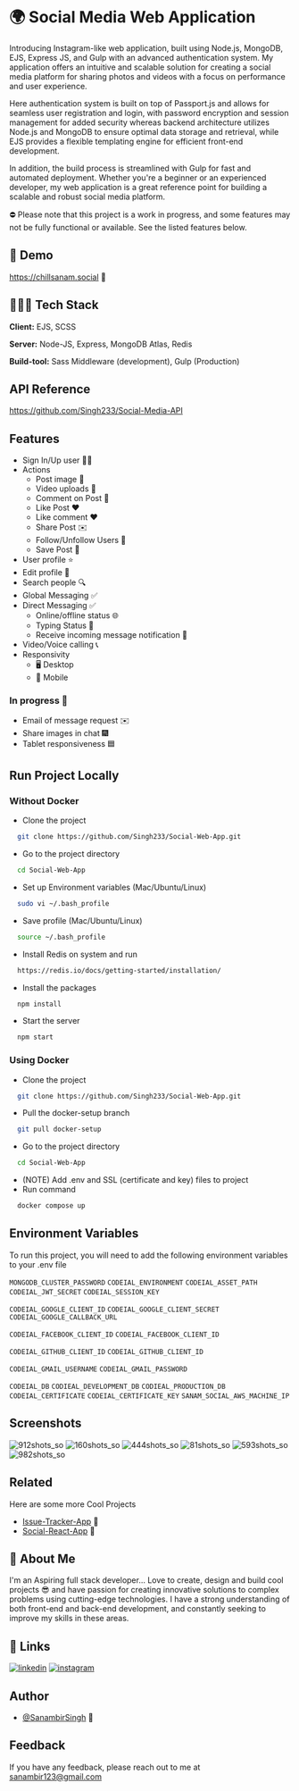 # 🌍 Social Media Web Application

Introducing Instagram-like web application, built using Node.js, MongoDB, EJS, Express JS, and Gulp with an advanced authentication system. My application offers an intuitive and scalable solution for creating a social media platform for sharing photos and videos with a focus on performance and user experience.

Here authentication system is built on top of Passport.js and allows for seamless user registration and login, with password encryption and session management for added security whereas backend architecture utilizes Node.js and MongoDB to ensure optimal data storage and retrieval, while EJS provides a flexible templating engine for efficient front-end development.

In addition, the build process is streamlined with Gulp for fast and automated deployment. Whether you're a beginner or an experienced developer, my web application is a great reference point for building a scalable and robust social media platform.

⛔️ Please note that this project is a work in progress, and some features may not be fully functional or available. See the listed features below.

## 👀 Demo

https://chillsanam.social 🚀

## 🧑🏻‍💻 Tech Stack

**Client:** EJS, SCSS

**Server:** Node-JS, Express, MongoDB Atlas, Redis

**Build-tool:** Sass Middleware (development), Gulp (Production)

## API Reference

https://github.com/Singh233/Social-Media-API

## Features

- Sign In/Up user ✋🏻
- Actions
  - Post image 🌆
  - Video uploads 🎥
  - Comment on Post 💬
  - Like Post ❤️
  - Like comment ♥️
  - Share Post ✉️
  - Follow/Unfollow Users 👀
  - Save Post 🔖
- User profile ⭐️
- Edit profile 🕺
- Search people 🔍
- Global Messaging ✅
- Direct Messaging ✅
  - Online/offline status 🌐
  - Typing Status 💬
  - Receive incoming message notification 🔔
- Video/Voice calling 📞
- Responsivity
  - 🖥️ Desktop
  - 📱 Mobile

### In progress 🚧

- Email of message request ✉️
- Share images in chat 🎆
- Tablet responsiveness 🟦

## Run Project Locally

### Without Docker

- Clone the project

```bash
  git clone https://github.com/Singh233/Social-Web-App.git
```

- Go to the project directory

```bash
  cd Social-Web-App
```

- Set up Environment variables (Mac/Ubuntu/Linux)

```bash
  sudo vi ~/.bash_profile
```

- Save profile (Mac/Ubuntu/Linux)

```bash
  source ~/.bash_profile
```

- Install Redis on system and run

```bash
  https://redis.io/docs/getting-started/installation/
```

- Install the packages

```bash
  npm install
```

- Start the server

```bash
  npm start
```

### Using Docker

- Clone the project

```bash
  git clone https://github.com/Singh233/Social-Web-App.git
```

- Pull the docker-setup branch

```bash
  git pull docker-setup
```

- Go to the project directory

```bash
  cd Social-Web-App
```

- (NOTE) Add .env and SSL (certificate and key) files to project
- Run command

```bash
  docker compose up
```

## Environment Variables

To run this project, you will need to add the following environment variables to your .env file

`MONGODB_CLUSTER_PASSWORD`
`CODEIAL_ENVIRONMENT`
`CODEIAL_ASSET_PATH`
`CODEIAL_JWT_SECRET`
`CODEIAL_SESSION_KEY`

`CODEIAL_GOOGLE_CLIENT_ID`
`CODEIAL_GOOGLE_CLIENT_SECRET`
`CODEIAL_GOOGLE_CALLBACK_URL`

`CODEIAL_FACEBOOK_CLIENT_ID`
`CODEIAL_FACEBOOK_CLIENT_ID`

`CODEIAL_GITHUB_CLIENT_ID`
`CODEIAL_GITHUB_CLIENT_ID`

`CODEIAL_GMAIL_USERNAME`
`CODEIAL_GMAIL_PASSWORD`

`CODEIAL_DB`
`CODIEAL_DEVELOPMENT_DB`
`CODIEAL_PRODUCTION_DB`
`CODEIAL_CERTIFICATE`
`CODEIAL_CERTIFICATE_KEY`
`SANAM_SOCIAL_AWS_MACHINE_IP`

## Screenshots

![912shots_so](https://github.com/Singh233/Social-Web-App/assets/37498067/fd1fed85-c7e8-4eae-9346-107597031e3d)
![160shots_so](https://github.com/Singh233/Social-Web-App/assets/37498067/76ba6efa-78b2-4e6e-9b73-1cf420542ec4)
![444shots_so](https://github.com/Singh233/Social-Web-App/assets/37498067/3a94d9da-dcb5-4226-854a-ea8dbfda478d)
![81shots_so](https://github.com/Singh233/Social-Web-App/assets/37498067/51b0a6c3-3b82-4c2b-a813-3e64d7fcda4c)
![593shots_so](https://github.com/Singh233/Social-Web-App/assets/37498067/dd57a60f-3403-4865-a250-4ce7c97065c1)
![982shots_so](https://github.com/Singh233/Social-Web-App/assets/37498067/4c2ebda9-fbf2-4ba2-8feb-5004d7c68238)

## Related

Here are some more Cool Projects

- [Issue-Tracker-App](https://github.com/Singh233/Issue-Tracker-App) 🚀
- [Social-React-App](https://github.com/Singh233/Social-React-App) 🎯

## 🚀 About Me

I'm an Aspiring full stack developer...
Love to create, design and build cool projects 😎 and have passion for creating innovative solutions to complex problems using cutting-edge technologies. I have a strong understanding of both front-end and back-end development, and constantly seeking to improve my skills in these areas.

## 🔗 Links

[![linkedin](https://img.shields.io/badge/linkedin-0A66C2?style=for-the-badge&logo=linkedin&logoColor=white)](https://www.linkedin.com/in/sanambir-singh-2b4b3a133/)
[![instagram](https://img.shields.io/badge/instagram-1DA1F2?style=for-the-badge&logo=instagram&logoColor=white)](https://www.instagram.com/awesanam/)

## Author

- [@SanambirSingh](https://github.com/Singh233) 🤗

## Feedback

If you have any feedback, please reach out to me at sanambir123@gmail.com
